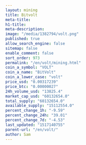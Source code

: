 ```yaml
---
layout: mining
title: Bitvolt
meta-title: 
h1-title: 
meta-description: 
image: "/media/1382794/volt.png"
published: true
allow_search_engine: false
sitemap: false
enable_comment: false
sort_order: 973
permalink: "/en/volt/mining.html"
coin_a_symbol: "VOLT"
coin_a_name: "BitVolt"
coin_a_lower_case: "volt"
price_usd: "0.00317239"
price_btc: "0.00000027"
24h_volume_usd: "13825.4"
market_cap_usd: "60132654.0"
total_supply: "60132654.0"
available_supply: "15112554.0"
percent_change_1h: "-9.59"
percent_change_24h: "39.01"
percent_change_7d: "-4.53"
last_updated: "1517140755"
parent-url: "/en/volt/"
author: Sam
---
```


